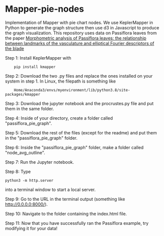 # Mapper-pie-nodes
Implementation of Mapper with pie chart nodes. We use KeplerMapper in Python to generate the graph structure then use d3 in Javascript to produce the graph visualization. This repository uses data on Passiflora leaves from the paper [Morphometric analysis of Passiflora leaves: the relationship between landmarks of the vasculature and elliptical Fourier descriptors of the blade](https://academic.oup.com/gigascience/article/6/1/giw008/2865207?login=true#supplementary-data)

Step 1: Install KeplerMapper with

        pip install kmapper
        
Step 2: Download the two .py files and replace the ones installed on your system in step 1. In Linux, the filepath is something like

        Home/Anaconda3/envs/myenvironment/lib/python3.8/site-packages/kmapper
        
Step 3: Download the jupyter notebook and the procrustes.py file and put them in the same folder.

Step 4: Inside of your directory, create a folder called "passiflora_pie_graph".

Step 5: Download the rest of the files (except for the readme) and put them in the "passiflora_pie_graph" folder.

Step 6: Inside the "passiflora_pie_graph" folder, make a folder called "node_avg_outline".

Step 7: Run the Jupyter notebook.

Step 8: Type 

    python3 -m http.server 
    
into a terminal window to start a local server.

Step 9: Go to the URL in the terminal output (something like http://0.0.0.0:8000/).

Step 10: Navigate to the folder containing the index.html file.

Step 11: Now that you have successfully ran the Passiflora example, try modifying it for your data!
